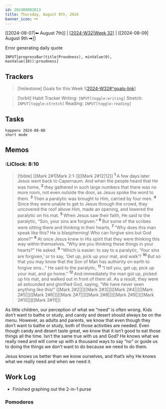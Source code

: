 ```yaml
---
id: 202408082013
title: Thursday, August 8th, 2024
banner_icon: 🗝️
---
```


[[2024-08-07|⬅ August 7th]] | [[2024-W32|Week 32]] | [[2024-08-09| August 9th ➡]]

Error generating daily quote

```meta-bind
INPUT[progressBar(title(Proudness), minValue(0), maxValue(10)):proudness]
```

## Trackers

> [!milestone] Goals for this Week
> ![[2024-W32#^goals-link]]

> [!orbit] Habit Tracker
> Writing: `INPUT[toggle:writing]` Stretch: `INPUT[toggle:stretch]` Reading: `INPUT[toggle:reading]`

## Tasks

```tasks
happens 2024-08-08
short mode
```

## Memos

### :LiClock: 8:10

>[!bible] [[Mark 2#1|Mark 2:1-]][[Mark 2#12|12]]
<sup>**1** </sup> A few days later Jesus went back to Capernaum. And when the people heard that He was home, <sup>**2** </sup> they gathered in such large numbers that there was no more room, not even outside the door, as Jesus spoke the word to them. <sup>**3** </sup> Then a paralytic was brought to Him, carried by four men. <sup>**4** </sup> Since they were unable to get to Jesus through the crowd, they uncovered the roof above Him, made an opening, and lowered the paralytic on his mat. <sup>**5** </sup> When Jesus saw their faith, He said to the paralytic, “Son, your sins are forgiven.” <sup>**6** </sup> But some of the scribes were sitting there and thinking in their hearts, <sup>**7** </sup> “Why does this man speak like this? He is blaspheming! Who can forgive sins but God alone?” <sup>**8** </sup> At once Jesus knew in His spirit that they were thinking this way within themselves. “Why are you thinking these things in your hearts?” He asked. <sup>**9** </sup> “Which is easier: to say to a paralytic, ‘Your sins are forgiven,’ or to say, ‘Get up, pick up your mat, and walk’? <sup>**10** </sup> But so that you may know that the Son of Man has authority on earth to forgive sins...” He said to the paralytic, <sup>**11** </sup> “I tell you, get up, pick up your mat, and go home.” <sup>**12** </sup> And immediately the man got up, picked up his mat, and walked out in front of them all. As a result, they were all astounded and glorified God, saying, “We have never seen anything like this!” [[Mark 2#2|]][[Mark 2#3|]][[Mark 2#4|]][[Mark 2#5|]][[Mark 2#6|]][[Mark 2#7|]][[Mark 2#8|]][[Mark 2#9|]][[Mark 2#10|]][[Mark 2#11|]]

As little children, our perception of what we “need” is often wrong. Kids don’t want to bathe or study, and candy and desert should always be on the menu. However, as adults and parents, we know that even though they don’t want to bathe or study, both of those activities are needed. Even though candy and desert taste great, we know that it isn’t good to eat those things all the time. Isn’t the same true with us and God? He knows what we really need and will come up with a thousand ways to say “no” or guide us to doing the things we don’t want to do because we need to do them.

Jesus knows us better than we know ourselves, and that’s why He knows what we really need and when we need it.

## Work Log

- Finished graphing out the 2-in-1 purse

### Pomodoros

[//begin]: # "Autogenerated link references for markdown compatibility"
[2024-W32|Week 32]: <../../24.00 Weeks/2024-W32> "Week 32 of 2024"
[2024-W32#^goals-link]: <../../24.00 Weeks/2024-W32> "Week 32 of 2024"
[//end]: # "Autogenerated link references"